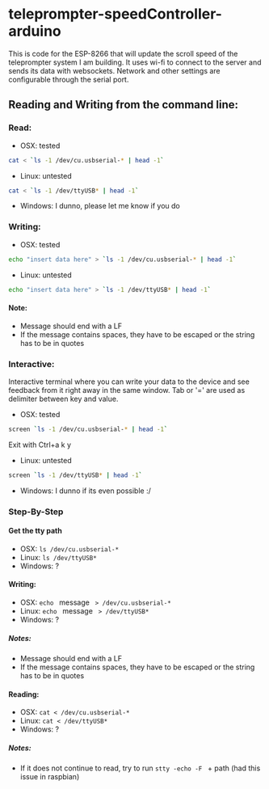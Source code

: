 # teleprompter-speedController-arduino
This is code for the ESP-8266 that will update the scroll speed of the teleprompter system I am building. It uses wi-fi to connect to the server and sends its data with websockets. Network and other settings are configurable through the serial port.

## Reading and Writing from the command line:

### Read:
* OSX: tested
```sh
cat < `ls -1 /dev/cu.usbserial-* | head -1`
```
* Linux: untested
```sh
cat < `ls -1 /dev/ttyUSB* | head -1`
```
* Windows: I dunno, please let me know if you do

### Writing:
* OSX: tested
```sh
echo "insert data here" > `ls -1 /dev/cu.usbserial-* | head -1`
```
* Linux: untested
```sh
echo "insert data here" > `ls -1 /dev/ttyUSB* | head -1`
```
#### Note:
* Message should end with a LF
* If the message contains spaces, they have to be escaped or the string has to be in quotes

### Interactive:
Interactive terminal where you can write your data to the device and see feedback from it right away in the same window.
Tab or '=' are used as delimiter between key and value.
* OSX: tested
```sh
screen `ls -1 /dev/cu.usbserial-* | head -1`
```
Exit with Ctrl+a k y
* Linux: untested
```sh
screen `ls -1 /dev/ttyUSB* | head -1`
```
* Windows: I dunno if its even possible :/

### Step-By-Step
#### Get the tty path
* OSX: `ls /dev/cu.usbserial-*`
* Linux: `ls /dev/ttyUSB*`
* Windows: ?

#### Writing:
* OSX: `echo ` message ` > /dev/cu.usbserial-*`
* Linux: `echo ` message ` > /dev/ttyUSB*`
* Windows: ?
##### Notes:
* Message should end with a LF
* If the message contains spaces, they have to be escaped or the string has to be in quotes

#### Reading:
* OSX: `cat < /dev/cu.usbserial-*`
* Linux: `cat < /dev/ttyUSB*`
* Windows: ?
##### Notes:
* If it does not continue to read, try to run `stty -echo -F ` + path (had this issue in raspbian)
